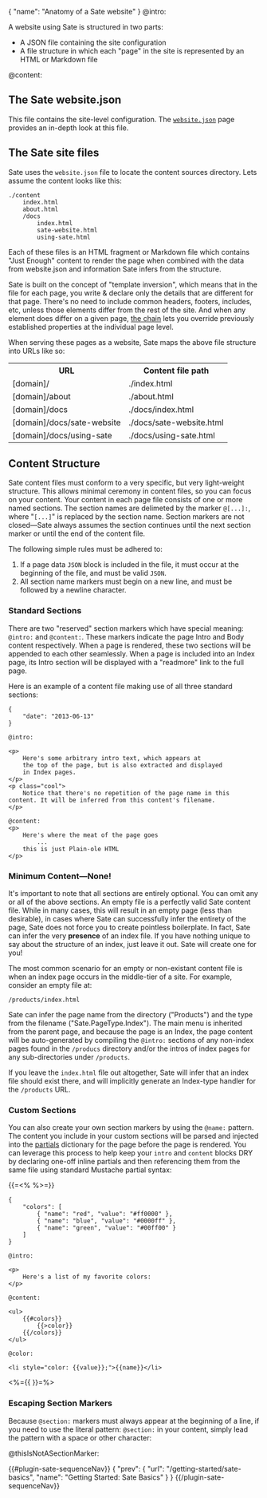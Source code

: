 {
    "name": "Anatomy of a Sate website"
}
@intro:

A website using Sate is structured in two parts: 

 * A JSON file containing the site configuration
 * A file structure in which each "page" in the site is represented by an HTML or Markdown file
 

@content:
## The Sate website.json

This file contains the site-level configuration. The [`website.json`](/docs/website-json) page provides an in-depth look at this file.

## The Sate site files

Sate uses the `website.json` file to locate the content sources directory. Lets assume the content looks like this:

    ./content
        index.html
        about.html
        /docs
            index.html
            sate-website.html
            using-sate.html

Each of these files is an HTML fragment or Markdown file which contains "Just Enough" content to render the page when combined with the data from website.json and information Sate infers from the structure.

Sate is built on the concept of "template inversion", which means that in the file for each page, you write & declare only the details that are different for that page. There's no need to include common headers, footers, includes, etc, unless those elements differ from the rest of the site. And when any element does differ on a given page, [the chain](/docs/sate-chain) lets you override previously established properties at the individual page level.

When serving these pages as a website, Sate maps the above file structure into URLs like so:

<table>
    <tr><th>URL</th><th>Content file path</th></tr>
    <tr><td>[domain]/</td><td>./index.html</td></tr>
    <tr><td>[domain]/about</td><td>./about.html</td></tr>
    <tr><td>[domain]/docs</td><td>./docs/index.html</td></tr>
    <tr><td>[domain]/docs/sate-website</td><td>./docs/sate-website.html</td></tr>
    <tr><td>[domain]/docs/using-sate</td><td>./docs/using-sate.html</td></tr>
</table>

## Content Structure

Sate content files must conform to a very specific, but very light-weight structure. This allows minimal ceremony in content files, so you can focus on your content. Your content in each page file consists of one or more named sections. The section names are delimeted by the marker `@[...]:`, where "`[...]`" is replaced by the section name. Section markers are not closed—Sate always assumes the section continues until the next section marker or until the end of the content file.

The following simple rules must be adhered to:

 1. If a page data `JSON` block is included in the file, it must occur at the beginning of the file, and must be valid `JSON`.
 2. All section name markers must begin on a new line, and must be followed by a newline character.

### Standard Sections

There are two "reserved" section markers which have special meaning: `@intro:` and `@content:`. These markers indicate the page Intro and Body content respectively. When a page is rendered, these two sections will be appended to each other seamlessly. When a page is included into an Index page, its Intro section will be displayed with a "readmore" link to the full page.

Here is an example of a content file making use of all three standard sections:


    {
        "date": "2013-06-13"
    }

    @intro:

    <p>
        Here's some arbitrary intro text, which appears at 
        the top of the page, but is also extracted and displayed 
        in Index pages.
    </p>
    <p class="cool">
        Notice that there's no repetition of the page name in this content. It will be inferred from this content's filename.
    </p>

    @content:
    <p>
        Here's where the meat of the page goes
            ... 
        this is just Plain-ole HTML
    </p>

### Minimum Content—None!

It's important to note that all sections are entirely optional. You can omit any or all of the above sections. An empty file is a perfectly valid Sate content file. While in many cases, this will result in an empty page (less than desirable), in cases where Sate can successfully infer the entirety of the page, Sate does not force you to create pointless boilerplate. In fact, Sate can infer the very **presence** of an index file. If you have nothing unique to say about the structure of an index, just leave it out. Sate will create one for you!

The most common scenario for an empty or non-existant content file is when an index page occurs in the middle-tier of a site. For example, consider an empty file at:
    
    /products/index.html

Sate can infer the page name from the directory ("Products") and the type from the filename ("Sate.PageType.Index"). The main menu is inherited from the parent page, and because the page is an Index, the page content will be auto-generated by compiling the `@intro:` sections of any non-index pages found in the `/producs` directory and/or the intros of index pages for any sub-directories under `/products`.

If you leave the `index.html` file out altogether, Sate will infer that an index file should exist there, and will implicitly generate an Index-type handler for the `/products` URL.


### Custom Sections

You can also create your own section markers by using the `@name:` pattern. The content you include in your custom sections will be parsed and injected into the [partials](/docs/page-data#partials) dictionary for the page before the page is rendered. You can leverage this process to help keep your `intro` and `content` blocks DRY by declaring one-off inline partials and then referencing them from the same file using standard Mustache partial syntax:

{{=<% %>=}}

    {
        "colors": [
            { "name": "red", "value": "#ff0000" },
            { "name": "blue", "value": "#0000ff" },
            { "name": "green", "value": "#00ff00" }
        ]
    }

    @intro:

    <p>
        Here's a list of my favorite colors:
    </p>

    @content:

    <ul>
        {{#colors}}
            {{>color}}
        {{/colors}}
    </ul>

    @color:
    
    <li style="color: {{value}};">{{name}}</li>
    
<%={{ }}=%>

### Escaping Section Markers

Because `@section:` markers must always appear at the beginning of a line, if you need to use the literal pattern: `@section:` in your content, simply lead the pattern with a space or other character:

 @thisIsNotASectionMarker:

{{#plugin-sate-sequenceNav}}
{
    "prev": {
        "url": "/getting-started/sate-basics",
        "name": "Getting Started: Sate Basics"
    }
}
{{/plugin-sate-sequenceNav}}
